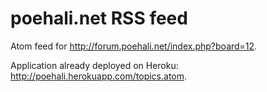 # poehali.net RSS feed

Atom feed for http://forum.poehali.net/index.php?board=12.

Application already deployed on Heroku: http://poehali.herokuapp.com/topics.atom.
